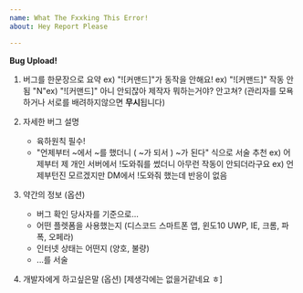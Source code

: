 ```yaml
---
name: What The Fxxking This Error!
about: Hey Report Please

---
```


**Bug Upload!**

1. 버그를 한문장으로 요약
ex) "![커맨드]"가 동작을 안해요!
ex) "![커맨드]" 작동 안됨
"N"ex) "![커맨드]" 아니 안되잖아 제작자 뭐하는거야? 안고쳐? (관리자를 모욕하거나 서로를 배려하지않으면 **무시**됩니다)

2. 자세한 버그 설명
   - 육하원칙 필수!
   - "언제부터 ~에서 ~를 했더니 ( ~가 되서 ) ~가 된다" 식으로 서술 추천
ex) 어제부터 제 개인 서버에서 !도와줘를 썼더니 아무런 작동이 안되더라구요
ex) 언제부턴진 모르겠지만 DM에서 !도와줘 했는데 반응이 없음

3. 약간의 정보 (옵션)
    - 버그 확인 당사자를 기준으로...
    - 어떤 플렛폼을 사용했는지 (디스코드 스마트폰 앱, 윈도10 UWP, IE, 크롬, 파폭, 오페라)
    - 인터넷 상태는 어떤지 (양호, 불량)
    - ...를 서술

4. 개발자에게 하고싶은말 (옵션)
[제생각에는 없을거같네요 ㅎ]
